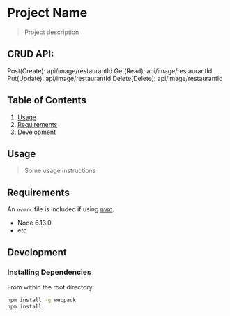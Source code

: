 # Project Name

> Project description

## CRUD API:

Post(Create): api/image/restaurantId
Get(Read): api/image/restaurantId
Put(Update): api/image/restaurantId
Delete(Delete): api/image/restaurantId
  
## Table of Contents

1. [Usage](#Usage)
1. [Requirements](#requirements)
1. [Development](#development)

## Usage

> Some usage instructions

## Requirements

An `nvmrc` file is included if using [nvm](https://github.com/creationix/nvm).

- Node 6.13.0
- etc

## Development

### Installing Dependencies

From within the root directory:

```sh
npm install -g webpack
npm install
```

